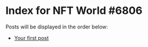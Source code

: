 # Index for NFT World #6806
Posts will be displayed in the order below:

- [Your first post](./001-first.md)

